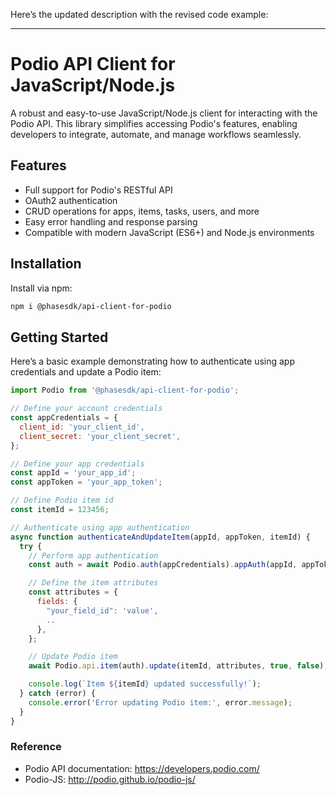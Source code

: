 Here’s the updated description with the revised code example:

---

# Podio API Client for JavaScript/Node.js

A robust and easy-to-use JavaScript/Node.js client for interacting with the Podio API. This library simplifies accessing Podio's features, enabling developers to integrate, automate, and manage workflows seamlessly.

## Features

- Full support for Podio's RESTful API
- OAuth2 authentication
- CRUD operations for apps, items, tasks, users, and more
- Easy error handling and response parsing
- Compatible with modern JavaScript (ES6+) and Node.js environments

## Installation

Install via npm:

```bash
npm i @phasesdk/api-client-for-podio
```

## Getting Started

Here’s a basic example demonstrating how to authenticate using app credentials and update a Podio item:

```javascript
import Podio from '@phasesdk/api-client-for-podio';

// Define your account credentials
const appCredentials = {
  client_id: 'your_client_id',
  client_secret: 'your_client_secret',
};

// Define your app credentials
const appId = 'your_app_id';
const appToken = 'your_app_token';

// Define Podio item id
const itemId = 123456;

// Authenticate using app authentication
async function authenticateAndUpdateItem(appId, appToken, itemId) {
  try {
    // Perform app authentication
    const auth = await Podio.auth(appCredentials).appAuth(appId, appToken);

    // Define the item attributes
    const attributes = {
      fields: {
        "your_field_id": 'value',
        ..
      },
    };

    // Update Podio item
    await Podio.api.item(auth).update(itemId, attributes, true, false);

    console.log(`Item ${itemId} updated successfully!`);
  } catch (error) {
    console.error('Error updating Podio item:', error.message);
  }
}
```

### Reference

- Podio API documentation: https://developers.podio.com/
- Podio-JS: http://podio.github.io/podio-js/
